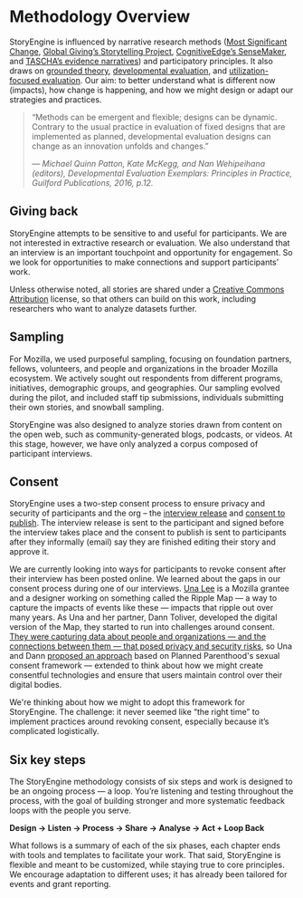 # Methodology Overview

StoryEngine is influenced by narrative research methods \([Most Significant Change](http://www.betterevaluation.org/en/plan/approach/most_significant_change), [Global Giving’s Storytelling Project](https://www.globalgiving.org/story-tools/), [CognitiveEdge’s SenseMaker](http://cognitive-edge.com/sensemaker/), and [TASCHA’s evidence narratives](http://tascha.uw.edu/collections/evidence-narratives/)\) and participatory principles. It also draws on [grounded theory](http://betterevaluation.org/evaluation-options/thematiccoding), [developmental evaluation](http://betterevaluation.org/plan/approach/developmental_evaluation), and [utilization-focused evaluation](http://www.betterevaluation.org/en/plan/approach/utilization_focused_evaluation). Our aim: to better understand what is different now \(impacts\), how change is happening, and how we might design or adapt our strategies and practices.

> “Methods can be emergent and flexible; designs can be dynamic. Contrary to the usual practice in evaluation of fixed designs that are implemented as planned, developmental evaluation designs can change as an innovation unfolds and changes.”  
>   
> _— Michael Quinn Patton, Kate McKegg, and Nan Wehipeihana \(editors\), Developmental Evaluation Exemplars: Principles in Practice, Guilford Publications, 2016, p.12._

## Giving back

StoryEngine attempts to be sensitive to and useful for participants. We are not interested in extractive research or evaluation. We also understand that an interview is an important touchpoint and opportunity for engagement. So we look for opportunities to make connections and support participants’ work.

Unless otherwise noted, all stories are shared under a [Creative Commons Attribution](https://creativecommons.org/licenses/by/4.0/) license, so that others can build on this work, including researchers who want to analyze datasets further.

## Sampling

For Mozilla, we used purposeful sampling, focusing on foundation partners, fellows, volunteers, and people and organizations in the broader Mozilla ecosystem. We actively sought out respondents from different programs, initiatives, demographic groups, and geographies. Our sampling evolved during the pilot, and included staff tip submissions, individuals submitting their own stories, and snowball sampling.

StoryEngine was also designed to analyze stories drawn from content on the open web, such as community-generated blogs, podcasts, or videos. At this stage, however, we have only analyzed a corpus composed of participant interviews.

## Consent

StoryEngine uses a two-step consent process to ensure privacy and security of participants and the org – the [interview release](https://docs.google.com/document/d/1MTGTLcvMCkbdlLUK6hz0ptpD1yHRggmIAL9Lcael9ro/edit?usp=sharing) and [consent to publish](https://docs.google.com/document/d/1YTlwbnCD3rVbRC689fUl_zWMv4X_8lyzEQZV5S8PvEE/edit?usp=sharing). The interview release is sent to the participant and signed before the interview takes place and the consent to publish is sent to participants after they informally \(email\) say they are finished editing their story and approve it.

We are currently looking into ways for participants to revoke consent after their interview has been posted online. We learned about the gaps in our consent process during one of our interviews. [Una Lee](https://www.andalsotoo.net/people/) is a Mozilla grantee and a designer working on something called the Ripple Map — a way to capture the impacts of events like these — impacts that ripple out over many years. As Una and her partner, Dann Toliver, developed the digital version of the Map, they started to run into challenges around consent. [They were capturing data about people and organizations — and the connections between them — that posed privacy and security risks](https://www.andalsotoo.net/2017/07/01/amc-2017-get-ready-stay-ready/), so Una and Dann [proposed an approach](https://www.andalsotoo.net/2018/01/03/consentful-tech-workshop-at-mozfest-2017/) based on Planned Parenthood's sexual consent framework — extended to think about how we might create consentful technologies and ensure that users maintain control over their digital bodies.

We're thinking about how we might to adopt this framework for StoryEngine. The challenge: it never seemed like “the right time” to implement practices around revoking consent, especially because it’s complicated logistically.

## Six key steps

The StoryEngine methodology consists of six steps and work is designed to be an ongoing process — a loop. You’re listening and testing throughout the process, with the goal of building stronger and more systematic feedback loops with the people you serve.

**Design → Listen → Process → Share → Analyse → Act + Loop Back**

What follows is a summary of each of the six phases, each chapter ends with tools and templates to facilitate your work. That said, StoryEngine is flexible and meant to be customized, while staying true to core principles. We encourage adaptation to different uses; it has already been tailored for events and grant reporting.

## 



